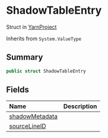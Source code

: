 # ShadowTableEntry

Struct in [YarnProject](/docs/api/csharp/yarn.unity.yarnproject.md)

Inherits from `System.ValueType`

## Summary



```csharp
public struct ShadowTableEntry
```

## Fields

|Name|Description|
|:---|:---|
|[shadowMetadata](/docs/api/csharp/yarn.unity.yarnproject.shadowtableentry.shadowmetadata.md)||
|[sourceLineID](/docs/api/csharp/yarn.unity.yarnproject.shadowtableentry.sourcelineid.md)||

